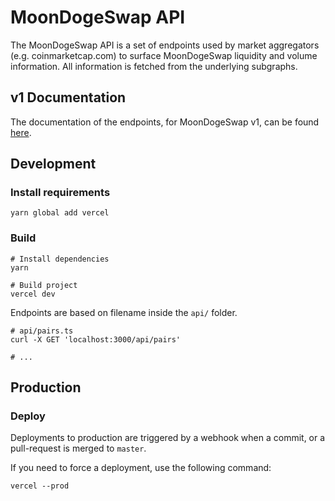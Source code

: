 # MoonDogeSwap API

The MoonDogeSwap API is a set of endpoints used by market aggregators (e.g. coinmarketcap.com) to surface MoonDogeSwap liquidity
and volume information. All information is fetched from the underlying subgraphs.


## v1 Documentation

The documentation of the endpoints, for MoonDogeSwap v1, can be found [here](v2-documentation.md).

## Development

### Install requirements

```shell
yarn global add vercel
```

### Build

```shell
# Install dependencies
yarn

# Build project
vercel dev
```

Endpoints are based on filename inside the `api/` folder.

```shell
# api/pairs.ts
curl -X GET 'localhost:3000/api/pairs'

# ...
```

## Production

### Deploy

Deployments to production are triggered by a webhook when a commit, or a pull-request is merged to `master`.

If you need to force a deployment, use the following command:

```shell
vercel --prod
```

